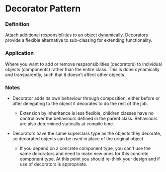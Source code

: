 # Decorator Pattern

### Definition

Attach additional responsibilities to an object dynamically. Decorators provide 
a flexible alternative to sub-classing for extending functionality.


### Application

Where you want to add or remove respsonsibilities (decorators) to individual 
objects (components) rather than the entire class. This is done dynamically and 
transparently, such that it doesn't affect other objects.


### Notes

- Decorator adds its own behaviour through composition, either before or after 
  delegating to the object it decorates to do the rest of the job.
    - Extension by inheritance is less flexible, children classes have no 
      control over the behaviours defined in the parent class. Behaviours are 
      also determined statically at compile time.

- Decorators have the same superclass type as the objects they decorate, so 
  decorated objects can be used in place of the original object.
    - If you depend on a concrete component type, you can't use the same 
      decorators and need to make new ones for this concrete component type. At
      this point you should re-think your design and if use of decorators is 
      appropriate.
